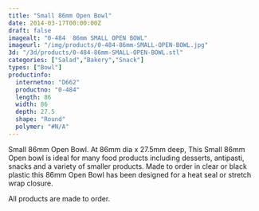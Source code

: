 ```yaml
---
title: "Small 86mm Open Bowl"
date: 2014-03-17T00:00:00Z
draft: false
imagealt: "0-484  86mm SMALL OPEN BOWL"
imageurl: "/img/products/0-484-86mm-SMALL-OPEN-BOWL.jpg"
3d: "/3d/products/0-484-86mm-SMALL-OPEN-BOWL.stl"
categories: ["Salad","Bakery","Snack"]
types: ["Bowl"]
productinfo:
  internetno: "D662"
  productno: "0-484"
  length: 86
  width: 86
  depth: 27.5
  shape: "Round"
  polymer: "#N/A"
---
```

Small 86mm Open Bowl. At 86mm dia x 27.5mm deep, This Small 86mm Open bowl is ideal for many food products including desserts, antipasti, snacks and a variety of smaller products. Made to order in clear or black plastic this 86mm Open Bowl has been designed for a heat seal or stretch wrap closure.

All products are made to order.